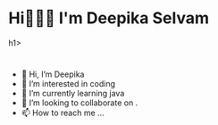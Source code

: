 <!---
deepikaaselvam/deepikaaselvam is a ✨ special ✨ repository because its `README.md` (this file) appears on your GitHub profile.
You can click the Preview link to take a look at your changes.
--->
<h1 align="left">Hi🙋🏼‍♀️ I'm Deepika Selvam</h1>h1>
<h1 align="left"></h1>



- 👋 Hi, I’m Deepika 
- 👀 I’m interested in coding
- 🌱 I’m currently learning java
- 💞️ I’m looking to collaborate on .
- 📫 How to reach me ...


